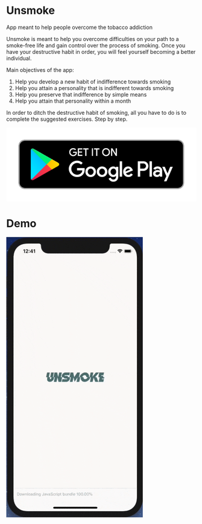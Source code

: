 # Unsmoke
App meant to help people overcome the tobacco addiction

  Unsmoke is meant to help you overcome difficulties on your path to a smoke-free life and gain control over the process of smoking. Once you have your destructive habit in order, you will feel yourself becoming a better individual.

  Main objectives of the app:
1. Help you develop a new habit of indifference towards smoking
2. Help you attain a personality that is indifferent towards smoking
3. Help you preserve that indifference by simple means
4. Help you attain that personality within a month

  In order to ditch the destructive habit of smoking, all you have to do is to complete the suggested exercises. Step by step.

[![Foo](google-play-badge.png)](https://play.google.com/store/apps/details?id=unsmoke.app)

# Demo
![](Demo.gif)